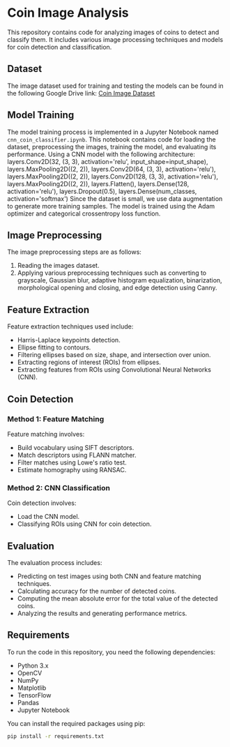 # Coin Image Analysis

This repository contains code for analyzing images of coins to detect and classify them. It includes various image processing techniques and models for coin detection and classification.

## Dataset

The image dataset used for training and testing the models can be found in the following Google Drive link: [Coin Image Dataset](https://drive.google.com/drive/folders/1gaUQiRAkI55kTb-vYtrsZdYuzPLKVYel)

## Model Training

The model training process is implemented in a Jupyter Notebook named `cnn_coin_classifier.ipynb`. This notebook contains code for loading the dataset, preprocessing the images, training the model, and evaluating its performance.
Using a CNN model with the following architecture:
    layers.Conv2D(32, (3, 3), activation='relu', input_shape=input_shape),
    layers.MaxPooling2D((2, 2)),
    layers.Conv2D(64, (3, 3), activation='relu'),
    layers.MaxPooling2D((2, 2)),
    layers.Conv2D(128, (3, 3), activation='relu'),
    layers.MaxPooling2D((2, 2)),
    layers.Flatten(),
    layers.Dense(128, activation='relu'),
    layers.Dropout(0.5),
    layers.Dense(num_classes, activation='softmax')
Since the dataset is small, we use data augmentation to generate more training samples. The model is trained using the Adam optimizer and categorical crossentropy loss function.

## Image Preprocessing

The image preprocessing steps are as follows:
1. Reading the images dataset.
2. Applying various preprocessing techniques such as converting to grayscale, Gaussian blur, adaptive histogram equalization, binarization, morphological opening and closing, and edge detection using Canny.

## Feature Extraction

Feature extraction techniques used include:
- Harris-Laplace keypoints detection.
- Ellipse fitting to contours.
- Filtering ellipses based on size, shape, and intersection over union.
- Extracting regions of interest (ROIs) from ellipses.
- Extracting features from ROIs using Convolutional Neural Networks (CNN).

## Coin Detection

### Method 1: Feature Matching
Feature matching involves:
- Build vocabulary using SIFT descriptors.
- Match descriptors using FLANN matcher.
- Filter matches using Lowe's ratio test.
- Estimate homography using RANSAC.

### Method 2: CNN Classification
Coin detection involves:
- Load the CNN model.
- Classifying ROIs using CNN for coin detection.

## Evaluation
The evaluation process includes:
- Predicting on test images using both CNN and feature matching techniques.
- Calculating accuracy for the number of detected coins.
- Computing the mean absolute error for the total value of the detected coins.
- Analyzing the results and generating performance metrics.

## Requirements

To run the code in this repository, you need the following dependencies:
- Python 3.x
- OpenCV
- NumPy
- Matplotlib
- TensorFlow
- Pandas
- Jupyter Notebook

You can install the required packages using pip:
```bash
pip install -r requirements.txt
```
